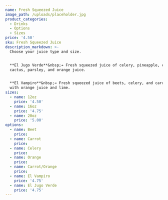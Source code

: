 ```yaml
---
name: Fresh Squeezed Juice
image_path: /uploads/placeholder.jpg
product_categories:
  - Drinks
  - Options
  - Sizes
price: '4.50'
sku: Fresh Squeezed Juice
description_markdown: >-
  Choose your juice type and size.


  **El Jugo Verde**&nbsp;➔ Fresh squeezed juice of celery, pineapple, cucumber,
  cactus, parsley, and orange juice.


  **El Vampiro**&nbsp;➔ Fresh squeezed juice of beets, celery, and carrot mixed
  with orange juice and lime.
sizes:
  - name: 12oz
    price: '4.50'
  - name: 16oz
    price: '4.75'
  - name: 20oz
    price: '5.00'
options:
  - name: Beet
    price:
  - name: Carrot
    price:
  - name: Celery
    price:
  - name: Orange
    price:
  - name: Carrot/Orange
    price:
  - name: El Vampiro
    price: '4.75'
  - name: El Jugo Verde
    price: '4.75'
---
```

